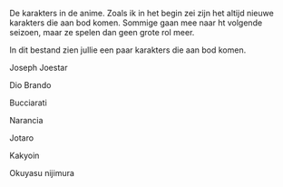 De karakters in de anime.
Zoals ik in het begin zei zijn het altijd nieuwe karakters die aan bod komen. 
Sommige gaan mee naar ht volgende seizoen, maar ze spelen dan geen grote rol meer.

In dit bestand zien jullie een paar karakters die aan bod komen. 

Joseph Joestar

Dio Brando

Bucciarati

Narancia

Jotaro 

Kakyoin

Okuyasu nijimura

